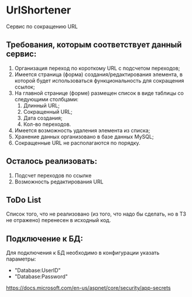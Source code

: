 # UrlShortener
Сервис по сокращению URL

## Требования, которым соответствует данный сервис:
1. Организация переход по короткому URL с подсчетом переходов;
1. Имеется страница (форма) создания/редактирования элемента, в которой будет использоваться функциональность для сокращения ссылок;
1. На главной странице (форме) размещен список в виде таблицы со следующими столбцами:
    1. Длинный URL;
    1. Сокращенный URL;
    1. Дата создания;
    1. Кол-во переходов.
1. Имеется возможность удаления элемента из списка;
1. Хранение данных организовано в базе данных MySQL;
1. Сокращенные URL не располагаются по порядку.

## Осталось реализовать:
1. Подсчет переходов по ссылке
1. Возможность редактирования URL

## ToDo List
Список того, что не реализовано (из того, что надо бы сделать, но в ТЗ не отражено) перенесен в исходный код.

## Подключение к БД:
Для подключения к БД необходимо в конфигурации указать параметры:
* "Database:UserID"
* "Database:Password"

https://docs.microsoft.com/en-us/aspnet/core/security/app-secrets
